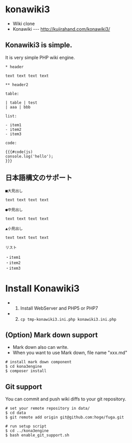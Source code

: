 # konawiki3

 - Wiki clone
 - Konawiki --- http://kujirahand.com/konawiki3/

## Konawiki3 is simple.

It is very simple PHP wiki engine.

```
* header

text text text text

** header2

table:

| table | test
| aaa | bbb

list:

- item1
- item2
- item3

code:

{{{#code(js)
console.log('hello');
}}}
```

## 日本語構文のサポート

```
■大見出し

text text text text

●中見出し

text text text text

▲小見出し

text text text text

リスト

・item1
・item2
・item3
```

# Install Konawiki3

- 1. Install WebServer and PHP5 or PHP7
- 2. ``cp tmp-konawiki3.ini.php konawiki3.ini.php``

## (Option) Mark down support

- Mark down also can write.
- When you want to use Mark down, file name "xxx.md"

```
# install mark down component
$ cd kona3engine
$ composer install
```

## Git support

You can commit and push wiki diffs to your git repository.

```
# set your remote repository in data/
$ cd data
$ git remote add origin git@github.com:hoge/fuga.git

# run setup script
$ cd ../kona3engine
$ bash enable_git_support.sh
```
